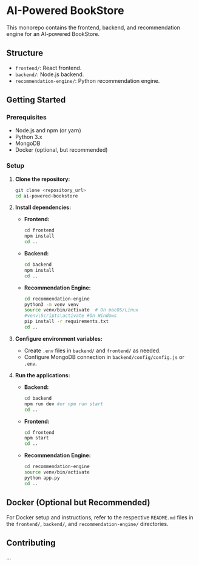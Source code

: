 # AI-Powered BookStore

This monorepo contains the frontend, backend, and recommendation engine for an AI-powered BookStore.

## Structure

* `frontend/`: React frontend.
* `backend/`: Node.js backend.
* `recommendation-engine/`: Python recommendation engine.

## Getting Started

### Prerequisites

* Node.js and npm (or yarn)
* Python 3.x
* MongoDB
* Docker (optional, but recommended)

### Setup

1.  **Clone the repository:**

    ```bash
    git clone <repository_url>
    cd ai-powered-bookstore
    ```

2.  **Install dependencies:**

    * **Frontend:**

        ```bash
        cd frontend
        npm install
        cd ..
        ```

    * **Backend:**

        ```bash
        cd backend
        npm install
        cd ..
        ```

    * **Recommendation Engine:**

        ```bash
        cd recommendation-engine
        python3 -m venv venv
        source venv/bin/activate  # On macOS/Linux
        #venv\Scripts\activate #On Windows
        pip install -r requirements.txt
        cd ..
        ```

3.  **Configure environment variables:**

    * Create `.env` files in `backend/` and `frontend/` as needed.
    * Configure MongoDB connection in `backend/config/config.js` or `.env`.

4.  **Run the applications:**

    * **Backend:**

        ```bash
        cd backend
        npm run dev #or npm run start
        cd ..
        ```

    * **Frontend:**

        ```bash
        cd frontend
        npm start
        cd ..
        ```

    * **Recommendation Engine:**

        ```bash
        cd recommendation-engine
        source venv/bin/activate
        python app.py
        cd ..
        ```

## Docker (Optional but Recommended)

For Docker setup and instructions, refer to the respective `README.md` files in the `frontend/`, `backend/`, and `recommendation-engine/` directories.

## Contributing

...